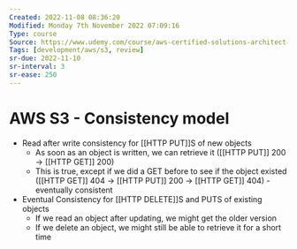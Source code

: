 ```yaml
---
Created: 2022-11-08 08:36:20
Modified: Monday 7th November 2022 07:09:16
Type: course
Source: https://www.udemy.com/course/aws-certified-solutions-architect-associate-saa-c01/?xref=E0Aed11STH4LPUQvCz0GJFABTmM=
Tags: [development/aws/s3, review]
sr-due: 2022-11-10
sr-interval: 3
sr-ease: 250
---
```


# AWS S3 - Consistency model

- Read after write consistency for [[HTTP PUT]]S of new objects
    - As soon as an object is written, we can retrieve it ([[HTTP PUT]] 200 -> [[HTTP GET]] 200)
    - This is true, except if we did a GET before to see if the object existed ([[HTTP GET]] 404 -> [[HTTP PUT]] 200 -> [[HTTP GET]] 404) - eventually consistent
- Eventual Consistency for [[HTTP DELETE]]S and PUTS of existing objects
    - If we read an object after updating, we might get the older version
    - If we delete an object, we might still be able to retrieve it for a short time